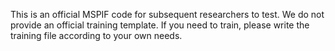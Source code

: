 This is an official MSPIF code for subsequent researchers to test. We do not provide an official training template. If you need to train, please write the training file according to your own needs.
